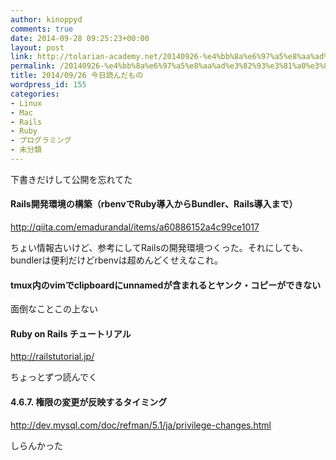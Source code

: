 ```yaml
---
author: kinoppyd
comments: true
date: 2014-09-28 09:25:23+00:00
layout: post
link: http://tolarian-academy.net/20140926-%e4%bb%8a%e6%97%a5%e8%aa%ad%e3%82%93%e3%81%a0%e3%82%82%e3%81%ae/
permalink: /20140926-%e4%bb%8a%e6%97%a5%e8%aa%ad%e3%82%93%e3%81%a0%e3%82%82%e3%81%ae
title: 2014/09/26 今日読んだもの
wordpress_id: 155
categories:
- Linux
- Mac
- Rails
- Ruby
- プログラミング
- 未分類
---
```


下書きだけして公開を忘れてた


#### 




#### Rails開発環境の構築（rbenvでRuby導入からBundler、Rails導入まで）


http://qiita.com/emadurandal/items/a60886152a4c99ce1017

ちょい情報古いけど、参考にしてRailsの開発環境つくった。それにしても、bundlerは便利だけどrbenvは超めんどくせえなこれ。


#### tmux内のvimでclipboardにunnamedが含まれるとヤンク・コピーができない


面倒なことこの上ない


#### Ruby on Rails チュートリアル


http://railstutorial.jp/

ちょっとずつ読んでく




#### 4.6.7. 権限の変更が反映するタイミング


http://dev.mysql.com/doc/refman/5.1/ja/privilege-changes.html

しらんかった
